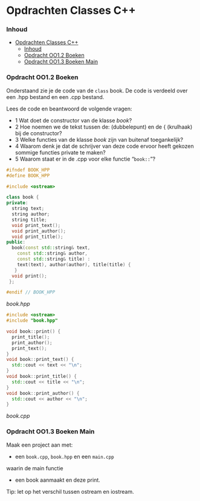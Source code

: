 # Opdrachten Classes C++[](title-id)

### Inhoud[](toc-id)
- [Opdrachten Classes C++](#opdrachten-classes-c)
    - [Inhoud](#inhoud)
    - [Opdracht OO1.2 Boeken](#opdracht-oo12-boeken)
    - [Opdracht OO1.3 Boeken Main](#opdracht-oo13-boeken-main)


### Opdracht OO1.2 Boeken
Onderstaand zie je de code van de `class` book. De code is verdeeld over een .hpp bestand en een .cpp bestand. 

Lees de code en beantwoord de volgende vragen:
- 1 Wat doet de constructor van de klasse *book*?
- 2 Hoe noemen we de tekst tussen de: (dubbelepunt) en de \{ (krulhaak) bij de constructor?
- 3 Welke functies van de klasse *book* zijn van buitenaf toegankelijk?
- 4 Waarom denk je dat de schrijver van deze code ervoor heeft gekozen sommige functies private te maken?
- 5 Waarom staat er in de .cpp voor elke functie “`book::`”?

```c++
#ifndef BOOK_HPP
#define BOOK_HPP

#include <ostream>

class book {
private:
  string text;
  string author;
  string title;
  void print_text();
  void print_author();
  void print_title();
public:
  book(const std::string& text, 
    const std::string& author,
    const std::string& title) :
    text(text), author(author), title(title) {
   }
  void print();
 };

#endif // BOOK_HPP
```
*book.hpp*

```c++
#include <ostream>
#include "book.hpp"

void book::print() {
  print_title();
  print_author();
  print_text();
}
void book::print_text() {
  std::cout << text << "\n";
}
void book::print_title() {
  std::cout << title << "\n";
}
void book::print_author() {
  std::cout << author << "\n";
}
```
*book.cpp*

### Opdracht OO1.3 Boeken Main
Maak een project aan met:
- een `book.cpp`, `book.hpp` en een `main.cpp`

waarin de main functie 
- een book aanmaakt en deze print.

Tip: let op het verschil tussen ostream en iostream.

